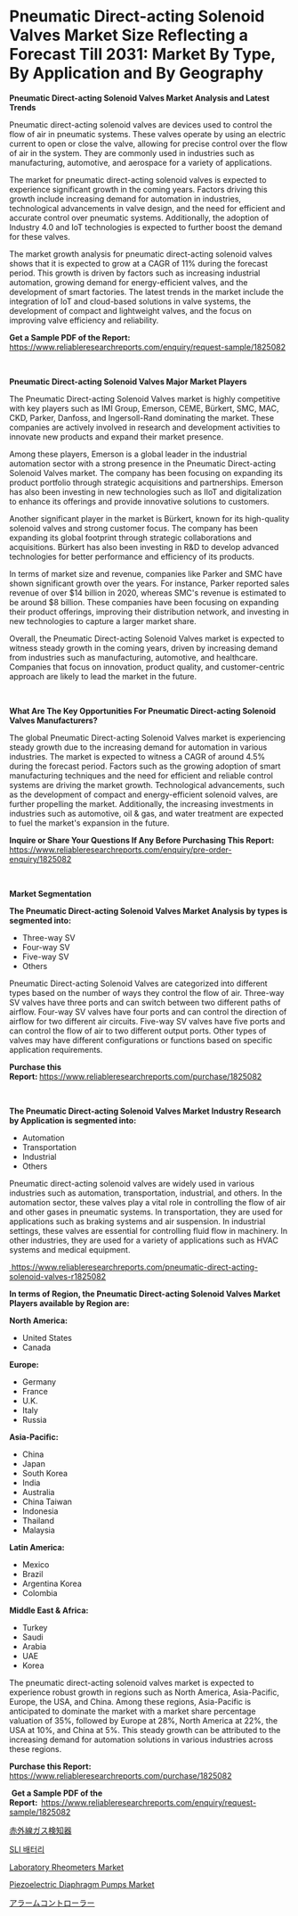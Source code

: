 <p><h1>Pneumatic Direct-acting Solenoid Valves Market Size Reflecting a Forecast Till 2031: Market By Type, By Application and By Geography</h1></p><p><strong>Pneumatic Direct-acting Solenoid Valves Market Analysis and Latest Trends</strong></p>
<p><p>Pneumatic direct-acting solenoid valves are devices used to control the flow of air in pneumatic systems. These valves operate by using an electric current to open or close the valve, allowing for precise control over the flow of air in the system. They are commonly used in industries such as manufacturing, automotive, and aerospace for a variety of applications.</p><p>The market for pneumatic direct-acting solenoid valves is expected to experience significant growth in the coming years. Factors driving this growth include increasing demand for automation in industries, technological advancements in valve design, and the need for efficient and accurate control over pneumatic systems. Additionally, the adoption of Industry 4.0 and IoT technologies is expected to further boost the demand for these valves.</p><p>The market growth analysis for pneumatic direct-acting solenoid valves shows that it is expected to grow at a CAGR of 11% during the forecast period. This growth is driven by factors such as increasing industrial automation, growing demand for energy-efficient valves, and the development of smart factories. The latest trends in the market include the integration of IoT and cloud-based solutions in valve systems, the development of compact and lightweight valves, and the focus on improving valve efficiency and reliability.</p></p>
<p><strong>Get a Sample PDF of the Report:&nbsp;</strong> <a href="https://www.reliableresearchreports.com/enquiry/request-sample/1825082">https://www.reliableresearchreports.com/enquiry/request-sample/1825082</a></p>
<p>&nbsp;</p>
<p><strong>Pneumatic Direct-acting Solenoid Valves Major Market Players</strong></p>
<p><p>The Pneumatic Direct-acting Solenoid Valves market is highly competitive with key players such as IMI Group, Emerson, CEME, Bürkert, SMC, MAC, CKD, Parker, Danfoss, and Ingersoll-Rand dominating the market. These companies are actively involved in research and development activities to innovate new products and expand their market presence.</p><p>Among these players, Emerson is a global leader in the industrial automation sector with a strong presence in the Pneumatic Direct-acting Solenoid Valves market. The company has been focusing on expanding its product portfolio through strategic acquisitions and partnerships. Emerson has also been investing in new technologies such as IIoT and digitalization to enhance its offerings and provide innovative solutions to customers.</p><p>Another significant player in the market is Bürkert, known for its high-quality solenoid valves and strong customer focus. The company has been expanding its global footprint through strategic collaborations and acquisitions. Bürkert has also been investing in R&D to develop advanced technologies for better performance and efficiency of its products.</p><p>In terms of market size and revenue, companies like Parker and SMC have shown significant growth over the years. For instance, Parker reported sales revenue of over $14 billion in 2020, whereas SMC's revenue is estimated to be around $8 billion. These companies have been focusing on expanding their product offerings, improving their distribution network, and investing in new technologies to capture a larger market share.</p><p>Overall, the Pneumatic Direct-acting Solenoid Valves market is expected to witness steady growth in the coming years, driven by increasing demand from industries such as manufacturing, automotive, and healthcare. Companies that focus on innovation, product quality, and customer-centric approach are likely to lead the market in the future.</p></p>
<p>&nbsp;</p>
<p><strong>What Are The Key Opportunities For Pneumatic Direct-acting Solenoid Valves Manufacturers?</strong></p>
<p><p>The global Pneumatic Direct-acting Solenoid Valves market is experiencing steady growth due to the increasing demand for automation in various industries. The market is expected to witness a CAGR of around 4.5% during the forecast period. Factors such as the growing adoption of smart manufacturing techniques and the need for efficient and reliable control systems are driving the market growth. Technological advancements, such as the development of compact and energy-efficient solenoid valves, are further propelling the market. Additionally, the increasing investments in industries such as automotive, oil & gas, and water treatment are expected to fuel the market's expansion in the future.</p></p>
<p><strong>Inquire or Share Your Questions If Any Before Purchasing This Report:</strong> <a href="https://www.reliableresearchreports.com/enquiry/pre-order-enquiry/1825082">https://www.reliableresearchreports.com/enquiry/pre-order-enquiry/1825082</a></p>
<p>&nbsp;</p>
<p><strong>Market Segmentation</strong></p>
<p><strong>The Pneumatic Direct-acting Solenoid Valves Market Analysis by types is segmented into:</strong></p>
<p><ul><li>Three-way SV</li><li>Four-way SV</li><li>Five-way SV</li><li>Others</li></ul></p>
<p><p>Pneumatic Direct-acting Solenoid Valves are categorized into different types based on the number of ways they control the flow of air. Three-way SV valves have three ports and can switch between two different paths of airflow. Four-way SV valves have four ports and can control the direction of airflow for two different air circuits. Five-way SV valves have five ports and can control the flow of air to two different output ports. Other types of valves may have different configurations or functions based on specific application requirements.</p></p>
<p><strong>Purchase this Report:&nbsp;</strong><a href="https://www.reliableresearchreports.com/purchase/1825082">https://www.reliableresearchreports.com/purchase/1825082</a></p>
<p>&nbsp;</p>
<p><strong>The Pneumatic Direct-acting Solenoid Valves Market Industry Research by Application is segmented into:</strong></p>
<p><ul><li>Automation</li><li>Transportation</li><li>Industrial</li><li>Others</li></ul></p>
<p><p>Pneumatic direct-acting solenoid valves are widely used in various industries such as automation, transportation, industrial, and others. In the automation sector, these valves play a vital role in controlling the flow of air and other gases in pneumatic systems. In transportation, they are used for applications such as braking systems and air suspension. In industrial settings, these valves are essential for controlling fluid flow in machinery. In other industries, they are used for a variety of applications such as HVAC systems and medical equipment.</p></p>
<p><a href="https://www.reliableresearchreports.com/pneumatic-direct-acting-solenoid-valves-r1825082">&nbsp;https://www.reliableresearchreports.com/pneumatic-direct-acting-solenoid-valves-r1825082</a></p>
<p><strong>In terms of Region, the Pneumatic Direct-acting Solenoid Valves Market Players available by Region are:</strong></p>
<p>
    <p> <strong> North America: </strong>
        <ul>
            <li>United States</li>
            <li>Canada</li>
        </ul>
        </p> 
    <p> <strong> Europe: </strong>
        <ul>
            <li>Germany</li>
            <li>France</li>
            <li>U.K.</li>
            <li>Italy</li>
            <li>Russia</li>
        </ul>
        </p> 
    <p> <strong> Asia-Pacific: </strong>
        <ul>
            <li>China</li>
            <li>Japan</li>
            <li>South Korea</li>
            <li>India</li>
            <li>Australia</li>
            <li>China Taiwan</li>
            <li>Indonesia</li>
            <li>Thailand</li>
            <li>Malaysia</li>
        </ul>
        </p> 
    <p> <strong> Latin America: </strong>
        <ul>
            <li>Mexico</li>
            <li>Brazil</li>
            <li>Argentina Korea</li>
            <li>Colombia</li>
        </ul>
        </p> 
    <p> <strong> Middle East & Africa: </strong>
        <ul>
            <li>Turkey</li>
            <li>Saudi</li>
            <li>Arabia</li>
            <li>UAE</li>
            <li>Korea</li>
        </ul>
    </p>
    </p>
<p><p>The pneumatic direct-acting solenoid valves market is expected to experience robust growth in regions such as North America, Asia-Pacific, Europe, the USA, and China. Among these regions, Asia-Pacific is anticipated to dominate the market with a market share percentage valuation of 35%, followed by Europe at 28%, North America at 22%, the USA at 10%, and China at 5%. This steady growth can be attributed to the increasing demand for automation solutions in various industries across these regions.</p></p>
<p><strong>Purchase this Report: </strong><a href="https://www.reliableresearchreports.com/purchase/1825082">https://www.reliableresearchreports.com/purchase/1825082</a></p>
<p>&nbsp;<strong>Get a Sample PDF of the Report:&nbsp;&nbsp;</strong><a href="https://www.reliableresearchreports.com/enquiry/request-sample/1825082">https://www.reliableresearchreports.com/enquiry/request-sample/1825082</a></p>
<p><strong></strong></p>
<p><p><a href="https://github.com/reliezer65/Market-Research-Report-List-1/blob/main/103743041532.md">赤外線ガス検知器</a></p><p><a href="https://github.com/camron674/Market-Research-Report-List-1/blob/main/941711338429.md">SLI 배터리</a></p><p><a href="https://github.com/yoshih12/Market-Research-Report-List-3/blob/main/laboratory-rheometers-market.md">Laboratory Rheometers Market</a></p><p><a href="https://github.com/jerrycopelandthomaswsqd8q/Market-Research-Report-List-2/blob/main/piezoelectric-diaphragm-pumps-market.md">Piezoelectric Diaphragm Pumps Market</a></p><p><a href="https://github.com/tanyaali3/Market-Research-Report-List-1/blob/main/811647941533.md">アラームコントローラー</a></p></p>